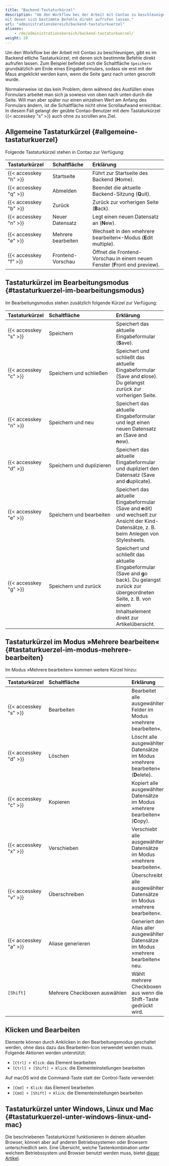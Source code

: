 ```yaml
---
title: "Backend-Tastaturkürzel"
description: "Um den Workflow bei der Arbeit mit Contao zu beschleunigen, gibt es im Backend etliche Tastaturkürzel, 
mit denen sich bestimmte Befehle direkt aufrufen lassen."
url: "administrationsbereich/backend-tastaturkuerzel"
aliases:
    - /de/administrationsbereich/backend-tastaturkuerzel/
weight: 20
---
```


Um den Workflow bei der Arbeit mit Contao zu beschleunigen, gibt es im Backend etliche Tastaturkürzel, mit denen sich
bestimmte Befehle direkt aufrufen lassen. Zum Beispiel befindet sich die Schaltfläche `Speichern` grundsätzlich am Ende 
eines Eingabeformulars, sodass sie erst mit der Maus angeklickt werden kann, wenn die Seite ganz 
nach unten gescrollt wurde.

Normalerweise ist das kein Problem, denn während des Ausfüllen eines Formulars arbeitet man sich ja sowieso von oben
nach unten durch die Seite. Will man aber später nur einen einzelnen Wert am Anfang des Formulars ändern, ist die
Schaltfläche nicht ohne Scrollaufwand erreichbar. In diesem Fall gelangt der geübte Contao-Benutzer mit dem
Tastaturkürzel {{< accesskey "s" >}} auch ohne zu scrollen ans Ziel.


## Allgemeine Tastaturkürzel {#allgemeine-tastaturkuerzel}

Folgende Tastaturkürzel stehen in Contao zur Verfügung:

| Tastaturkürzel        | Schaltfläche            | Erklärung                                                                           |
|:----------------------|:------------------------|:------------------------------------------------------------------------------------|
| {{< accesskey "h" >}} | Startseite              | Führt zur Startseite des Backend (**H**ome).                                        |
| {{< accesskey "q" >}} | Abmelden                | Beendet die aktuelle Backend-Sitzung (**Q**uit).                                    |
| {{< accesskey "b" >}} | Zurück                  | Zurück zur vorherigen Seite (**B**ack).                                             |
| {{< accesskey "n" >}} | Neuer Datensatz         | Legt einen neuen Datensatz an (**N**ew).                                            |
| {{< accesskey "e" >}} | Mehrere bearbeiten      | Wechselt in den »mehrere bearbeiten«-Modus (**E**dit multiple).                     |
| {{< accesskey "f" >}} | Frontend-Vorschau       | Öffnet die Frontend-Vorschau in einem neuen Fenster (**F**ront end preview).        |


## Tastaturkürzel im Bearbeitungsmodus {#tastaturkuerzel-im-bearbeitungsmodus}

Im Bearbeitungsmodus stehen zusätzlich folgende Kürzel zur Verfügung:

| Tastaturkürzel        | Schaltfläche                          | Erklärung                                                                                                                                                                                |
|:----------------------|:--------------------------------------|:-----------------------------------------------------------------------------------------------------------------------------------------------------------------------------------------|
| {{< accesskey "s" >}} | Speichern                             | Speichert das aktuelle Eingabeformular (**S**ave).                                                                                                                                       |
| {{< accesskey "c" >}} | Speichern und schließen               | Speichert und schließt das aktuelle Eingabeformular (Save and **c**lose). Du gelangst zurück zur vorherigen Seite.                                                                      |
| {{< accesskey "n" >}} | Speichern und neu                     | Speichert das aktuelle Eingabeformular und legt einen neuen Datensatz an (Save and **n**ew).                                                                                             |
| {{< accesskey "d" >}} | Speichern&nbsp;und&nbsp;duplizieren   | Speichert das aktuelle Eingabeformular und dupliziert den Datensatz (Save and **d**uplicate).                                                                                            |
| {{< accesskey "e" >}} | Speichern und bearbeiten              | Speichert das aktuelle Eingabeformular (Save and **e**dit) und wechselt zur Ansicht der Kind-Datensätze, z. B. beim Anlegen von Stylesheets.                                             |
| {{< accesskey "g" >}} | Speichern und zurück                  | Speichert und schließt das aktuelle Eingabeformular (Save and **g**o back). Du gelangst zurück zur übergeordneten Seite, z. B. von einem Inhaltselement direkt zur Artikelübersicht.    |


## Tastaturkürzel im Modus »Mehrere bearbeiten« {#tastaturkuerzel-im-modus-mehrere-bearbeiten}

Im Modus »Mehrere bearbeiten« kommen weitere Kürzel hinzu:

| Tastaturkürzel        | Schaltfläche                             | Erklärung                                                                               |
|:----------------------|:-----------------------------------------|:----------------------------------------------------------------------------------------|
| {{< accesskey "s" >}} | Bearbeiten                               | Bearbeitet alle ausgewählten Felder im Modus »mehrere bearbeiten«.                      |
| {{< accesskey "d" >}} | Löschen                                  | Löscht alle ausgewählten Datensätze im Modus »mehrere bearbeiten« (**D**elete).         |
| {{< accesskey "c" >}} | Kopieren                                 | Kopiert alle ausgewählten Datensätze im Modus »mehrere bearbeiten« (**C**opy).          |
| {{< accesskey "x" >}} | Verschieben                              | Verschiebt alle ausgewählten Datensätze im Modus »mehrere bearbeiten«.                  |
| {{< accesskey "v" >}} | Überschreiben                            | Überschreibt alle ausgewählten Datensätze im Modus »mehrere bearbeiten«.                |
| {{< accesskey "a" >}} | Aliase generieren                        | Generiert den Alias aller ausgewählten Datensätze im Modus »mehrere bearbeiten« neu.    |
| `[Shift]`             | Mehrere&nbsp;Checkboxen&nbsp;auswählen   | Wählt mehrere Checkboxen aus wenn die Shift-Taste gedrückt wird.                        |


## Klicken und Bearbeiten

Elemente können durch Anklicken in den Bearbeitungsmodus geschaltet werden, ohne dass dazu das Bearbeiten-Icon
verwendet werden muss. Folgende Aktionen werden unterstützt:

- `[Ctrl] + Klick`: das Element bearbeiten
- `[Ctrl] + [Shift] + Klick`: die Elementeinstellungen bearbeiten

Auf macOS wird die Command-Taste statt der Control-Taste verwendet:

- `[Cmd] + Klick`: das Element bearbeiten
- `[Cmd] + [Shift] + Klick`: die Elementeinstellungen bearbeiten


## Tastaturkürzel unter Windows, Linux und Mac {#tastaturkuerzel-unter-windows-linux-und-mac}

Die beschriebenen Tastaturkürzel funktionieren in deinem aktuellen Browser, können aber auf anderen Betriebssystemen oder
Browsern unterschiedlich sein. Eine Übersicht, welche Tastenkombination unter welchem Betriebssystem und Browser benutzt werden muss, bietet
[dieser Artikel][MozillaAccesskey].


[MozillaAccesskey]: https://developer.mozilla.org/en-US/docs/Web/HTML/Global_attributes/accesskey
